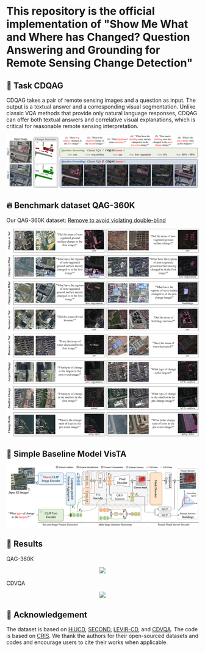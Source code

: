 # This repository is the official implementation of "Show Me What and Where has Changed? Question Answering and Grounding for Remote Sensing Change Detection"

## 👋 Task CDQAG
CDQAG takes a pair of remote sensing images and a question as input. 
The output is a textual answer and a corresponding visual segmentation. 
Unlike classic VQA methods that provide only natural language responses, CDQAG can offer both textual answers and correlative visual explanations, which is critical for reasonable remote sensing interpretation.
<p align="center">
    <img src="fig/CDQAG.png">
</p>

## 🔥 Benchmark dataset QAG-360K
Our QAG-360K dataset: [Remove to avoid violating double-blind]()
<p align="middle">
    <img src="fig/QAG360K.png">
</p>

## 🌟 Simple Baseline Model VisTA
<p align="middle">
  <img src="fig/VisTA.png">
</p>

## 🌈 Results
QAG-360K
<p align="middle">
  <img src="fig/results1">
</p>

CDVQA
<p align="middle">
  <img src="fig/results2">
</p>

## 🙏 Acknowledgement
The dataset is based on [HiUCD](https://github.com/Daisy-7/Hi-UCD-S), [SECOND](https://captain-whu.github.io/SCD/), [LEVIR-CD](https://chenhao.in/LEVIR/), and [CDVQA](https://github.com/YZHJessica/CDVQA).
The code is based on [CRIS](https://github.com/DerrickWang005/CRIS.pytorch). We thank the authors for their open-sourced datasets and codes and encourage users to cite their works when applicable.
